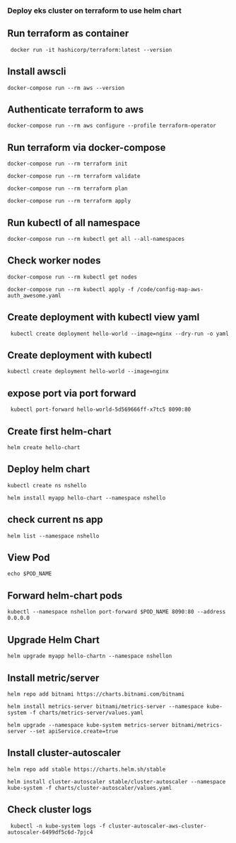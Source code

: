 ### Deploy eks cluster on terraform to use helm chart

## Run terraform as container

` docker run -it hashicorp/terraform:latest --version`

## Install awscli

`docker-compose run --rm aws --version`

## Authenticate terraform to aws

`docker-compose run --rm aws configure --profile terraform-operator`

## Run terraform via docker-compose

`docker-compose run --rm terraform init`

`docker-compose run --rm terraform validate`

`docker-compose run --rm terraform plan`

`docker-compose run --rm terraform apply`

## Run kubectl of all namespace

`docker-compose run --rm kubectl get all --all-namespaces`

## Check worker nodes

`docker-compose run --rm kubectl get nodes`

`docker-compose run --rm kubectl apply -f /code/config-map-aws-auth_awesome.yaml`

## Create deployment with kubectl view yaml

` kubectl create deployment hello-world --image=nginx --dry-run -o yaml`

## Create deployment with kubectl

`kubectl create deployment hello-world --image=nginx`

## expose port via port forward

` kubectl port-forward hello-world-5d569666ff-x7tc5 8090:80`

## Create first helm-chart

`helm create hello-chart`

## Deploy helm chart

`kubectl create ns nshello`

`helm install myapp hello-chart --namespace nshello`

## check current ns app

`helm list --namespace nshello`

## View Pod

`echo $POD_NAME`

## Forward helm-chart pods

`kubectl --namespace nshellon port-forward $POD_NAME 8090:80 --address 0.0.0.0`

## Upgrade Helm Chart

`helm upgrade myapp hello-chartn --namespace nshellon`

## Install metric/server

`helm repo add bitnami https://charts.bitnami.com/bitnami `

`helm install metrics-server bitnami/metrics-server --namespace kube-system -f charts/metrics-server/values.yaml`

`helm upgrade --namespace kube-system metrics-server bitnami/metrics-server --set apiService.create=true `

## Install cluster-autoscaler

`helm repo add stable https://charts.helm.sh/stable`

`helm install cluster-autoscaler stable/cluster-autoscaler --namespace kube-system -f charts/cluster-autoscaler/values.yaml`

## Check cluster logs

` kubectl -n kube-system logs -f cluster-autoscaler-aws-cluster-autoscaler-6499df5c6d-7pjc4`
